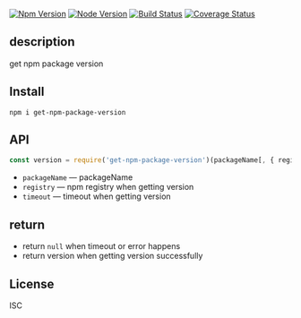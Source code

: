 [![Npm Version](https://img.shields.io/badge/npm-%3E%3D%203.3.1-brightgreen.svg)](https://www.npmjs.com/package/get-npm-package-version) [![Node Version](https://img.shields.io/badge/node-%3E%3D%206.9.1-brightgreen.svg)](https://nodejs.org/en/) [![Build Status](https://travis-ci.org/hoperyy/get-npm-package-version.svg?branch=master)](https://travis-ci.org/hoperyy/get-npm-package-version) [![Coverage Status](https://coveralls.io/repos/github/hoperyy/get-npm-package-version/badge.svg?branch=master)](https://coveralls.io/github/hoperyy/get-npm-package-version?branch=master)

## description

get npm package version

## Install
```
npm i get-npm-package-version
```

## API


```js
const version = require('get-npm-package-version')(packageName[, { registry, timeout }]);
```
+   `packageName` — packageName
+   `registry` — npm registry when getting version
+   `timeout` — timeout when getting version

## return
+   return `null` when timeout or error happens
+   return version when getting version successfully

## License
ISC
